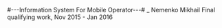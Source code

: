 #---Information System For Mobile Operator---#
_
Nemenko Mikhail
Final qualifying work, Nov 2015 - Jan 2016 


